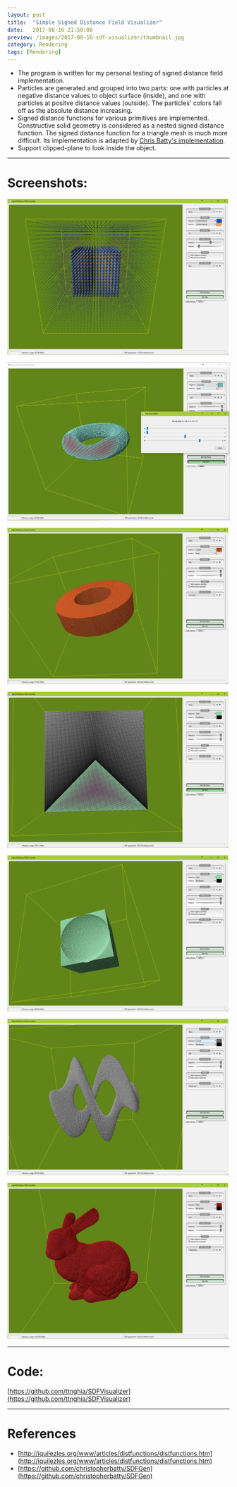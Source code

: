 ```yaml
---
layout: post
title:  "Simple Signed Distance Field Visualizer"
date:   2017-08-16 21:50:00
preview: /images/2017-08-16-sdf-visualizer/thumbnail.jpg
category: Rendering
tags: [Rendering]
---
```


* The program is written for my personal testing of signed distance field implementation.
* Particles are generated and grouped into two parts: one with particles at negative distance values to object surface (inside), and one with particles at positve distance values (outside). The particles' colors fall off as the absolute distance increasing.
* Signed distance functions for various primitives are implemented. Constructive solid geometry is considered as a nested signed distance function. The signed distance function for a triangle mesh is much more difficult. Its implementation is adapted by [Chris Batty's implementation](https://github.com/christopherbatty/SDFGen).
* Support clipped-plane to look inside the object.

---

# Screenshots:

![1](/images/2017-08-16-sdf-visualizer/1.png)

![2](/images/2017-08-16-sdf-visualizer/2.png)

![3](/images/2017-08-16-sdf-visualizer/3.png)

![3](/images/2017-08-16-sdf-visualizer/4.png)

![3](/images/2017-08-16-sdf-visualizer/5.png)

![3](/images/2017-08-16-sdf-visualizer/6.png)

![3](/images/2017-08-16-sdf-visualizer/7.png)
<br>

---

# Code:
[https://github.com/ttnghia/SDFVisualizer](https://github.com/ttnghia/SDFVisualizer)

---

# References

* [http://iquilezles.org/www/articles/distfunctions/distfunctions.htm](http://iquilezles.org/www/articles/distfunctions/distfunctions.htm)
* [https://github.com/christopherbatty/SDFGen](https://github.com/christopherbatty/SDFGen)

